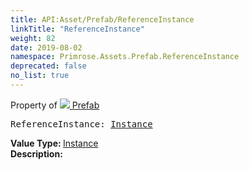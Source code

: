 ```yaml
---
title: API:Asset/Prefab/ReferenceInstance
linkTitle: "ReferenceInstance"
weight: 82
date: 2019-08-02
namespace: Primrose.Assets.Prefab.ReferenceInstance
deprecated: false
no_list: true
---
```

Property of <a href="/docs/api-reference/Class/Prefab"><img src="/icons/silk/default.png"/>&nbsp;Prefab</a>
<pre class="method-declaration">
ReferenceInstance: <a class="type" href="/docs/api-reference/Class/Instance">Instance</a></pre>
<b>Value Type: </b>
<a class="type" href="/docs/api-reference/Class/Instance">Instance</a>
<br/>
<b>Description: </b>